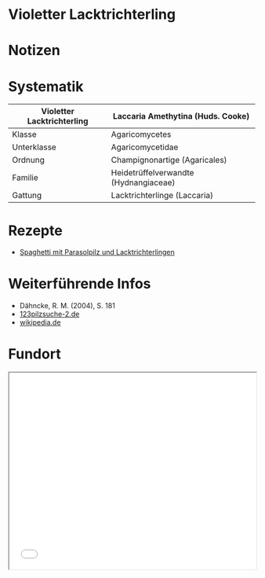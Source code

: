 Violetter Lacktrichterling
===

# Notizen


# Systematik
| Violetter Lacktrichterling | Laccaria Amethytina (Huds. Cooke) |
| --- | --- |
| Klasse | Agaricomycetes
| Unterklasse | Agaricomycetidae |
| Ordnung | Champignonartige (Agaricales) |
| Familie | Heidetrüffelverwandte (Hydnangiaceae) |
| Gattung | Lacktrichterlinge (Laccaria) |

# Rezepte
- [Spaghetti mit Parasolpilz und Lacktrichterlingen](/index.html#!rezepte.md#Spaghetti_mit_Parasolpilz_und_Lacktrichterlingen)

# Weiterführende Infos
- Dähncke, R. M. (2004), S. 181
- [123pilzsuche-2.de](https://www.123pilzsuche-2.de/daten/details/BlauerLacktrichterling.htm)
- [wikipedia.de](https://de.wikipedia.org/wiki/Violetter_Lacktrichterling)

# Fundort
<iframe src="/map.html#51.651262,10.105047" style="width: 100% !important; height: 400px !important;"></iframe>